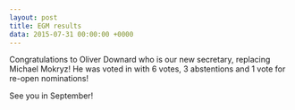 ```yaml
---
layout: post
title: EGM results
data: 2015-07-31 00:00:00 +0000
---
```


Congratulations to Oliver Downard who is our new secretary, replacing Michael Mokryz! He was voted in with 6 votes, 3 abstentions and 1 vote for re-open nominations!

See you in September!
